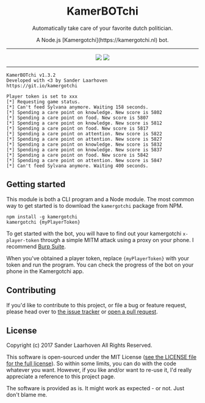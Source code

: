 <h1 align="center">KamerBOTchi</h1>

<p align="center">
  Automatically take care of your favorite dutch politician.
</p>

<p align="center">
  A Node.js [Kamergotchi](https://kamergotchi.nl) bot.
</p>

<hr>
<p align="center">
<img src="https://img.shields.io/npm/v/kamergotchi.svg?mmaxAge=-1)">
<img src="https://img.shields.io/npm/dt/kamergotchi.svg?maxAge=-1)">
</p>
<hr>

```
KamerBOTchi v1.3.2
Developed with <3 by Sander Laarhoven
https://git.io/kamergotchi

Player token is set to xxx
[*] Requesting game status.
[*] Can't feed Sylvana anymore. Waiting 158 seconds.
[*] Spending a care point on knowledge. New score is 5802
[*] Spending a care point on food. New score is 5807
[*] Spending a care point on knowledge. New score is 5812
[*] Spending a care point on food. New score is 5817
[*] Spending a care point on attention. New score is 5822
[*] Spending a care point on attention. New score is 5827
[*] Spending a care point on knowledge. New score is 5832
[*] Spending a care point on knowledge. New score is 5837
[*] Spending a care point on food. New score is 5842
[*] Spending a care point on attention. New score is 5847
[*] Can't feed Sylvana anymore. Waiting 400 seconds.
```

## Getting started

This module is both a CLI program and a Node module.
The most common way to get started is to download the `kamergotchi` package from NPM.

```shell
npm install -g kamergotchi
kamergotchi {myPlayerToken}
```

To get started with the bot, you will have to find out your kamergotchi `x-player-token` through a simple MITM attack using a proxy on your phone. I recommend [Burp Suite](https://support.portswigger.net/customer/portal/articles/1841108-configuring-an-ios-device-to-work-with-burp).

When you've obtained a player token, replace `{myPlayerToken}` with your token and run the program. You can check the progress of the bot on your phone in the Kamergotchi app.

## Contributing
If you'd like to contribute to this project, or file a bug or feature request, please head over to [the issue tracker](https://github.com/lesander/kamergotchi-bot/issues) or [open a pull request](https://github.com/lesander/kamergotchi-bot/pulls).

## License
Copyright (c) 2017 Sander Laarhoven All Rights Reserved.

This software is open-sourced under the MIT License ([see the LICENSE file for the full license](https://github.com/lesander/kamergotchi-bot/blob/master/LICENSE)). So within some limits, you can do with the code whatever you want. However, if you like and/or want to re-use it, I'd really appreciate a reference to this project page.

The software is provided as is. It might work as expected - or not. Just don't blame me.
